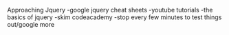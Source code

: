 Approaching Jquery
-google jquery cheat sheets
-youtube tutorials
-the basics of jquery
-skim codeacademy
-stop every few minutes to test things out/google more